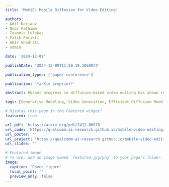 ```yaml
---
title: 'MoViE: Mobile Diffusion for Video Editing'

authors:
- Adil Karjauv
- Noor Fathima
- Ioannis Lelekas
- Fatih Porikli
- Amir Ghodrati
- admin

date: '2024-12-09'

publishDate: '2024-12-09T11:50:19.106987Z'

publication_types: ['paper-conference']

publication: '*arXiv preprint*'

abstract: Recent progress in diffusion-based video editing has shown remarkable potential for practical applications. However, these methods remain prohibitively expensive and challenging to deploy on mobile devices. In this study, we introduce a series of optimizations that render mobile video editing feasible. Building upon the existing image editing model, we first optimize its architecture and incorporate a lightweight autoencoder. Subsequently, we extend classifier-free guidance distillation to multiple modalities, resulting in a threefold on-device speedup. Finally, we reduce the number of sampling steps to one by introducing a novel adversarial distillation scheme which preserves the controllability of the editing process. Collectively, these optimizations enable video editing at 12 frames per second on mobile devices, while maintaining high quality. Our results are available at https://qualcomm-ai-research.github.io/mobile-video-editing/

tags: [Generative Modeling, Video Generation, Efficient Diffusion Model]

# Display this page in the Featured widget?
featured: true

url_pdf: 'https://arxiv.org/pdf/2412.06578'
url_code: 'https://qualcomm-ai-research.github.io/mobile-video-editing/'
url_poster: ''
url_project: 'https://qualcomm-ai-research.github.io/mobile-video-editing/'
url_slides: ''

# Featured image
# To use, add an image named `featured.jpg/png` to your page's folder.
image:
  caption: 'Cover figure'
  focal_point: ''
  preview_only: false
---
```

